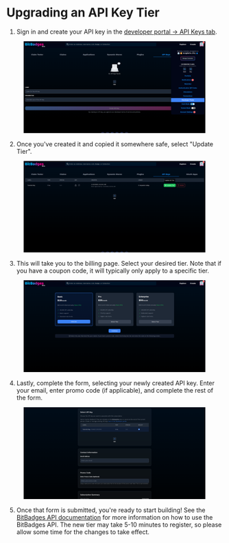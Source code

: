 # Upgrading an API Key Tier

1. Sign in and create your API key in the [developer portal -> API Keys tab](https://bitbadges.io/developer).

<figure><img src="../../.gitbook/assets/image (1) (1) (1) (1) (1) (1) (1) (1) (1) (1) (1) (1) (1) (1) (1) (1) (1) (1) (1) (1) (1) (1).png" alt=""><figcaption></figcaption></figure>

2. Once you've created it and copied it somewhere safe, select "Update Tier".

<figure><img src="../../.gitbook/assets/image (2) (1) (1) (1) (1) (1) (1) (1) (1) (1) (1) (1) (1) (1) (1) (1) (1) (1).png" alt=""><figcaption></figcaption></figure>

3. This will take you to the billing page. Select your desired tier. Note that if you have a coupon code, it will typically only apply to a specific tier.

<figure><img src="../../.gitbook/assets/image (4) (1) (1) (1) (1).png" alt=""><figcaption></figcaption></figure>

4. Lastly, complete the form, selecting your newly created API key. Enter your email, enter promo code (if applicable), and complete the rest of the form.

<figure><img src="../../.gitbook/assets/image (5) (1) (1).png" alt=""><figcaption></figcaption></figure>

5. Once that form is submitted, you're ready to start building! See the [BitBadges API documentation](https://docs.bitbadges.io) for more information on how to use the BitBadges API. The new tier may take 5-10 minutes to register, so please allow some time for the changes to take effect.
